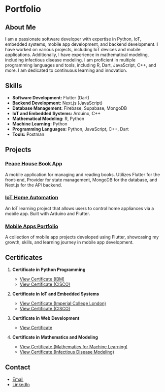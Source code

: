 # Portfolio

## About Me
I am a passionate software developer with expertise in Python, IoT, embedded systems, mobile app development, and backend development. I have worked on various projects, including IoT devices and mobile applications. Additionally, I have experience in mathematical modeling, including infectious disease modeling. I am proficient in multiple programming languages and tools, including R, Dart, JavaScript, C++, and more. I am dedicated to continuous learning and innovation.

## Skills
- **Software Development:** Flutter (Dart)
- **Backend Development:** Next.js (JavaScript)
- **Database Management:** Firebase, Supabase, MongoDB
- **IoT and Embedded Systems:** Arduino, C++
- **Mathematical Modeling:** R, Python
- **Machine Learning:** Python
- **Programming Languages:** Python, JavaScript, C++, Dart
- **Tools:** Postman

## Projects

### [Peace House Book App](https://github.com/Daniel-techgit/price_app)
A mobile application for managing and reading books. Utilizes Flutter for the front-end, Provider for state management, MongoDB for the database, and Next.js for the API backend.

### [IoT Home Automation](https://github.com/Daniel-techgit?tab=repositories)
An IoT learning project that allows users to control home appliances via a mobile app. Built with Arduino and Flutter.

### [Mobile Apps Portfolio](https://github.com/Daniel-techgit?tab=repositories)
A collection of mobile app projects developed using Flutter, showcasing my growth, skills, and learning journey in mobile app development.

## Certificates

1. **Certificate in Python Programming**
   - [View Certificate (IBM)](https://github.com/Daniel-techgit/Portfolio/blob/main/my%20cert%20from%20price/Python%20for%20Data%20Science%2C%20AI%20%26%20Development.pdf)
   - [View Certificate (CISCO)](https://github.com/Daniel-techgit/Portfolio/blob/main/my%20cert%20from%20price/Python%20for%20Data%20Science%2C%20AI%20%26%20Development.pdf)

2. **Certificate in IoT and Embedded Systems**
   - [View Certificate (Imperial College London)](https://github.com/Daniel-techgit/Portfolio/blob/main/my%20cert%20from%20price/Internet%20of%20things%20Specialization.pdf)
   - [View Certificate (CISCO)](https://github.com/Daniel-techgit/Portfolio/blob/main/my%20cert%20from%20price/DanielAdefisoye-IOT%20FUNDAMENTALS-certificate.pdf)

3. **Certificate in Web Development**
   - [View Certificate](./certificates/web_development_certificate.pdf)

4. **Certificate in Mathematics and Modeling**
   - [View Certificate (Mathematics for Machine Learning)](https://drive.google.com/file/d/1ghrLmWay7XwkBVLAEzYQIic-sgmxqkgB/view?usp=drive_link)
   - [View Certificate (Infectious Disease Modeling)](https://drive.google.com/file/d/1R4Z90D8ENCCuSWiTEIB0bYbVOPNqL2OA/view?usp=drive_link)

## Contact
- [Email](mailto:adefisoyed@gmail.com)
- [LinkedIn](https://www.linkedin.com/in/daniel-adefisoye)

